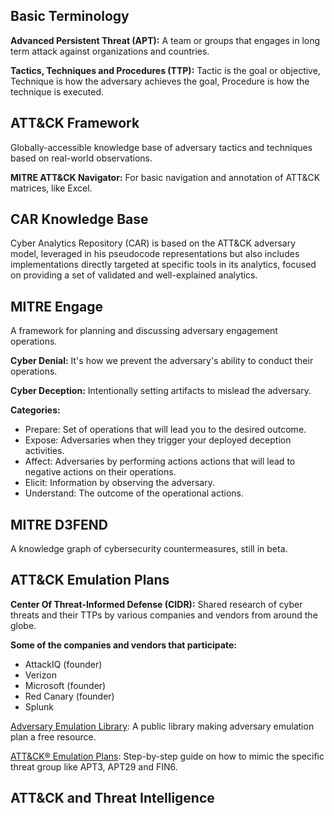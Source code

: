 ## Basic Terminology

**Advanced Persistent Threat (APT):** A team or groups that engages in long term attack against organizations and countries.

**Tactics, Techniques and Procedures (TTP):** Tactic is the goal or objective, Technique is how the adversary achieves the goal, Procedure is how the technique is executed.

## ATT&CK Framework

Globally-accessible knowledge base of adversary tactics and techniques based on real-world observations.

**MITRE ATT&CK Navigator:** For basic navigation and annotation of ATT&CK matrices, like Excel.

## CAR Knowledge Base

Cyber Analytics Repository (CAR) is based on the ATT&CK adversary model, leveraged in his pseudocode representations but also includes implementations directly targeted at specific tools in its analytics, focused on providing a set of validated and well-explained analytics.

## MITRE Engage

A framework for planning and discussing adversary engagement operations.

**Cyber Denial:** It's how we prevent the adversary's ability to conduct their operations.

**Cyber Deception:** Intentionally setting artifacts to mislead the adversary.

**Categories:**

- Prepare: Set of operations that will lead you to the desired outcome.
- Expose: Adversaries when they trigger your deployed deception activities.
- Affect: Adversaries by performing actions actions that will lead to negative actions on their operations.
- Elicit: Information by observing the adversary.
- Understand: The outcome of the operational actions.

## MITRE D3FEND

A knowledge graph of cybersecurity countermeasures, still in beta.

## ATT&CK Emulation Plans

**Center Of Threat-Informed Defense (CIDR):** Shared research of cyber threats and their TTPs by various companies and vendors from around the globe.

**Some of the companies and vendors that participate:**

- AttackIQ (founder)
- Verizon
- Microsoft (founder)
- Red Canary (founder)
- Splunk

[Adversary Emulation Library](https://medium.com/mitre-engenuity/introducing-the-all-new-adversary-emulation-plan-library-234b1d543f6b): A public library making adversary emulation plan a free resource.

[ATT&CK® Emulation Plans](https://github.com/center-for-threat-informed-defense/adversary_emulation_library): Step-by-step guide on how to mimic the specific threat group like APT3, APT29 and FIN6.

## ATT&CK and Threat Intelligence

